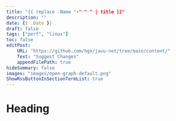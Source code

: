 ```yaml
---
title: "{{ replace .Name "-" " " | title }}"
description: ""
date: {{ .Date }}
draft: false
tags: ["perf", "linux"]
toc: false
editPost:
    URL: "https://github.com/hgn/jauu-net/tree/main/content/"
    Text: "Suggest Changes"
    appendFilePath: true
hideSummary: false
images: "images/open-graph-default.png"
ShowRssButtonInSectionTermList: true
---
```


# Heading

